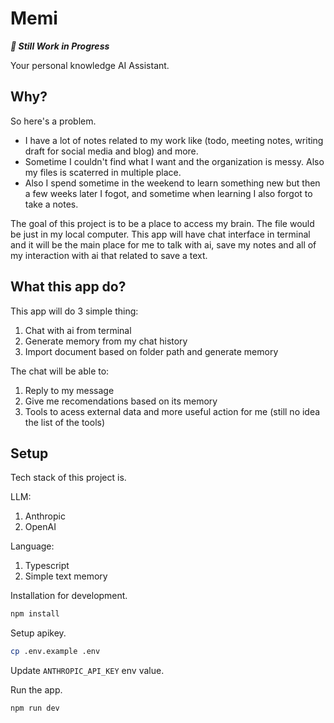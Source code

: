 # Memi

_**🚧 Still Work in Progress**_

Your personal knowledge AI Assistant.

## Why?

So here's a problem.

- I have a lot of notes related to my work like (todo, meeting notes, writing draft for social media and blog)  and more.
- Sometime I couldn't find what I want and the organization is messy. Also my files is scaterred in multiple place.
- Also I spend sometime in the weekend to learn something new but then a few weeks later I fogot, and sometime when learning I also forgot to take a notes.

The goal of this project is to be a place to access my brain. The file would be just in my local computer. This app will have chat interface in terminal and it will be the main place for me to talk with ai, save my notes and all of my interaction with ai that related to save a text.

## What this app do?

This app will do 3 simple thing:

1. Chat with ai from terminal
2. Generate memory from my chat history
3. Import document based on folder path and generate memory

The chat will be able to:
1. Reply to my message
2. Give me recomendations based on its memory
3. Tools to acess external data and more useful action for me (still no idea the list of the tools)

## Setup

Tech stack of this project is.

LLM:
1. Anthropic
2. OpenAI

Language:
1. Typescript
2. Simple text memory

Installation for development.

```bash
npm install
```

Setup apikey.
```bash
cp .env.example .env
```

Update `ANTHROPIC_API_KEY` env value.

Run the app.
```bash
npm run dev
```
